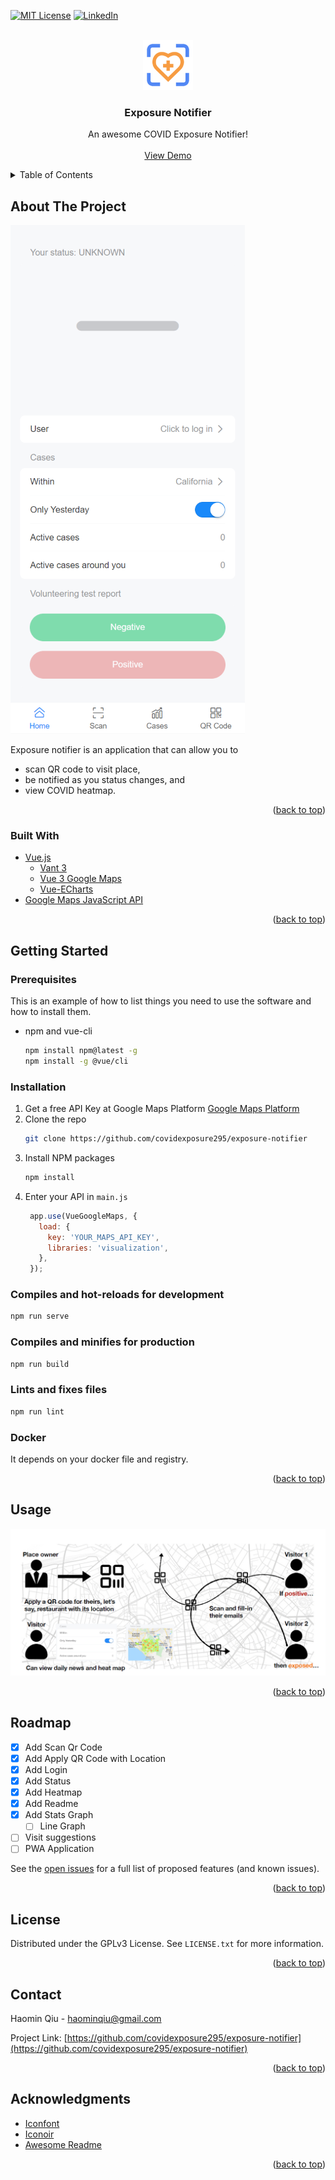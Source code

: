 <div id="top"></div>
<!--
*** Thanks for checking out the Best-README-Template. If you have a suggestion
*** that would make this better, please fork the repo and create a pull request
*** or simply open an issue with the tag "enhancement".
*** Don't forget to give the project a star!
*** Thanks again! Now go create something AMAZING! :D
-->



<!-- PROJECT SHIELDS -->
<!--
*** I'm using markdown "reference style" links for readability.
*** Reference links are enclosed in brackets [ ] instead of parentheses ( ).
*** See the bottom of this document for the declaration of the reference variables
*** for contributors-url, forks-url, etc. This is an optional, concise syntax you may use.
*** https://www.markdownguide.org/basic-syntax/#reference-style-links
-->
[![MIT License][license-shield]][license-url]
[![LinkedIn][linkedin-shield]][linkedin-url]



<!-- PROJECT LOGO -->
<br />

<div align="center">
  <a href="https://github.com/covidexposure295/exposure-notifier">
        <img src="readme-images/logo.png" alt="Logo" width="80" height="80">
  </a>


  <h3 align="center">Exposure Notifier</h3>



  <p align="center">
    An awesome COVID Exposure Notifier!
    <br />
    <br />
    <a href="https://macoredroid295homework.com/#/">View Demo</a>
  </p>
</div>



<!-- TABLE OF CONTENTS -->
<details>
  <summary>Table of Contents</summary>
  <ol>
    <li>
      <a href="#about-the-project">About The Project</a>
      <ul>
        <li><a href="#built-with">Built With</a></li>
      </ul>
    </li>
    <li>
      <a href="#getting-started">Getting Started</a>
      <ul>
        <li><a href="#prerequisites">Prerequisites</a></li>
        <li><a href="#installation">Installation</a></li>
      </ul>
    </li>
    <li><a href="#usage">Usage</a></li>
    <li><a href="#roadmap">Roadmap</a></li>
    <li><a href="#license">License</a></li>
    <li><a href="#contact">Contact</a></li>
    <li><a href="#acknowledgments">Acknowledgments</a></li>
  </ol>
</details>



<!-- ABOUT THE PROJECT -->
## About The Project

[![Product Screen Shot][product-screenshot]](https://macoredroid295homework.com/#/)

Exposure notifier is an application that can allow you to
* scan QR code to visit place, 
* be notified as you status changes, and
* view COVID heatmap.

<p align="right">(<a href="#top">back to top</a>)</p>



### Built With

* [Vue.js](https://vuejs.org/)
  * [Vant 3](https://vant-contrib.gitee.io/vant/#/en-US/quickstart)
  * [Vue 3 Google Maps](https://vue-map.netlify.app/)
  * [Vue-ECharts](https://github.com/ecomfe/vue-echarts)
* [Google Maps JavaScript API](https://developers.google.com/maps/documentation/javascript/)

<p align="right">(<a href="#top">back to top</a>)</p>



<!-- GETTING STARTED -->
## Getting Started

### Prerequisites

This is an example of how to list things you need to use the software and how to install them.
* npm and vue-cli
  ```sh
  npm install npm@latest -g
  npm install -g @vue/cli
  ```

### Installation

1. Get a free API Key at Google Maps Platform [Google Maps Platform](https://developers.google.com/maps/documentation/javascript/)
2. Clone the repo
   ```sh
   git clone https://github.com/covidexposure295/exposure-notifier
   ```
3. Install NPM packages
   ```sh
   npm install
   ```
4. Enter your API in `main.js`
   ```js
    app.use(VueGoogleMaps, {
      load: {
        key: 'YOUR_MAPS_API_KEY',
        libraries: 'visualization',
      },
    });
   ```
### Compiles and hot-reloads for development
   ```sh
   npm run serve
   ```
### Compiles and minifies for production
   ```sh
   npm run build
   ```
### Lints and fixes files
   ```sh
   npm run lint
   ```
### Docker
   It depends on your docker file and registry.

<p align="right">(<a href="#top">back to top</a>)</p>



<!-- USAGE EXAMPLES -->
## Usage

[![Usage Screen Shot][usage-screenshot]](https://macoredroid295homework.com/#/)

<p align="right">(<a href="#top">back to top</a>)</p>



<!-- ROADMAP -->
## Roadmap

- [x] Add Scan Qr Code
- [x] Add Apply QR Code with Location
- [x] Add Login
- [x] Add Status
- [x] Add Heatmap
- [x] Add Readme
- [x] Add Stats Graph
    - [ ] Line Graph
- [ ] Visit suggestions
- [ ] PWA Application

See the [open issues](https://github.com/othneildrew/Best-README-Template/issues) for a full list of proposed features (and known issues).

<p align="right">(<a href="#top">back to top</a>)</p>


<!-- LICENSE -->
## License

Distributed under the GPLv3 License. See `LICENSE.txt` for more information.

<p align="right">(<a href="#top">back to top</a>)</p>



<!-- CONTACT -->
## Contact

Haomin Qiu - haominqiu@gmail.com

Project Link: [https://github.com/covidexposure295/exposure-notifier](https://github.com/covidexposure295/exposure-notifier)

<p align="right">(<a href="#top">back to top</a>)</p>



<!-- ACKNOWLEDGMENTS -->
## Acknowledgments

* [Iconfont](https://www.iconfont.cn/)
* [Iconoir](https://iconoir.com/)
* [Awesome Readme](https://github.com/othneildrew/Best-README-Template)

<p align="right">(<a href="#top">back to top</a>)</p>



<!-- MARKDOWN LINKS & IMAGES -->
<!-- https://www.markdownguide.org/basic-syntax/#reference-style-links -->
[license-shield]: https://img.shields.io/badge/License-GPLv3-blue.svg?style=for-the-badge
[license-url]: https://github.com/othneildrew/Best-README-Template/blob/master/LICENSE.txt
[linkedin-shield]: https://img.shields.io/badge/-LinkedIn-black.svg?style=for-the-badge&logo=linkedin&colorB=555
[linkedin-url]: https://www.linkedin.com/in/haominqiu/
[product-screenshot]: readme-images/screenshot.png
[usage-screenshot]: readme-images/usage.png
